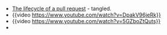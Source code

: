 - [The lifecycle of a pull request](https://blog.tangled.sh/pulls) - tangled.
- {{video https://www.youtube.com/watch?v=DpakV96jeRk}}
- {{video https://www.youtube.com/watch?v=5GZboZtQuts}}
-